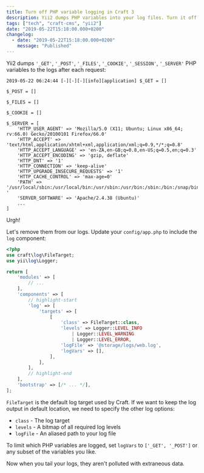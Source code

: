 ```yaml
---
title: Turn off PHP variable logging in Craft 3
description: Yii2 dumps PHP variables into your log files. Turn it off.
tags: ["tech", "craft-cms", "yii2"]
date: "2019-05-22T15:18:00.000+0200"
changelog:
  - date: "2019-05-22T15:18:00.000+0200"
    message: "Published"
---
```


Yii2 dumps `'_GET'`, `'_POST'`, `'_FILES'`, `'_COOKIE'`, `'_SESSION'`, `'_SERVER'` PHP variables to the logs after each request:

```
2019-05-22 06:24:44 [-][-][-][info][application] $_GET = []

$_POST = []

$_FILES = []

$_COOKIE = []

$_SERVER = [
    'HTTP_USER_AGENT' => 'Mozilla/5.0 (X11; Ubuntu; Linux x86_64; rv:66.0) Gecko/20100101 Firefox/66.0'
    'HTTP_ACCEPT' => 'text/html,application/xhtml+xml,application/xml;q=0.9,*/*;q=0.8'
    'HTTP_ACCEPT_LANGUAGE' => 'en-ZA,en-GB;q=0.8,en-US;q=0.5,en;q=0.3'
    'HTTP_ACCEPT_ENCODING' => 'gzip, deflate'
    'HTTP_DNT' => '1'
    'HTTP_CONNECTION' => 'keep-alive'
    'HTTP_UPGRADE_INSECURE_REQUESTS' => '1'
    'HTTP_CACHE_CONTROL' => 'max-age=0'
    'PATH' => '/usr/local/sbin:/usr/local/bin:/usr/sbin:/usr/bin:/sbin:/bin:/snap/bin'
'
    'SERVER_SOFTWARE' => 'Apache/2.4.38 (Ubuntu)'
    ...
]

```

Urgh!

Let's remove them from our logs. Update your `config/app.php` to include the `log` component:

```php
<?php
use craft\log\FileTarget;
use yii\log\Logger;

return [
    'modules' => [
        // ...
    ],
    'components' => [
        // highlight-start
        'log' => [
            'targets' => [
                [
                    'class' => FileTarget::class,
                    'levels' => Logger::LEVEL_INFO
                        | Logger::LEVEL_WARNING
                        | Logger::LEVEL_ERROR,
                    'logFile' => '@storage/logs/web.log',
                    'logVars' => [],
                ],
            ],
        ],
        // highlight-end
    ],
    'bootstrap' => [/* ... */],
];
```

`FileTarget` is the default log target used by Craft. If we want to keep the log output in default location, we need to specify the other log options:

- `class` - The log target
- `levels` - A bitmap of all required log levels
- `logFile` - An aliased path to your log file

To limit which PHP variables are logged, set `logVars` to `['_GET', '_POST']` or any subset of the variables you like.

Now when you tail your logs, they aren't polluted with extraneous data.
